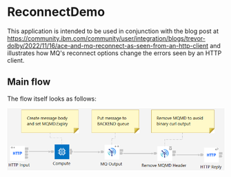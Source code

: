 # ReconnectDemo

This application is intended to be used in conjunction with the blog post at
https://community.ibm.com/community/user/integration/blogs/trevor-dolby/2022/11/16/ace-and-mq-reconnect-as-seen-from-an-http-client
and illustrates how MQ's reconnect options change the errors seen by an HTTP
client.

## Main flow

The flow itself looks as follows:

![ReconnectDemo](ReconnectDemo.png)
